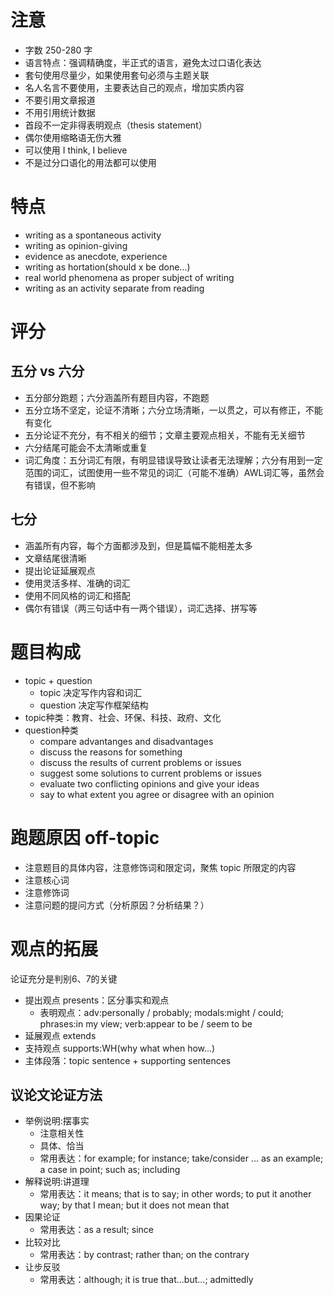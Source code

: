 # 注意

* 字数 250-280 字
* 语言特点：强调精确度，半正式的语言，避免太过口语化表达
* 套句使用尽量少，如果使用套句必须与主题关联
* 名人名言不要使用，主要表达自己的观点，增加实质内容
* 不要引用文章报道
* 不用引用统计数据
* 首段不一定非得表明观点（thesis statement）
* 偶尔使用缩略语无伤大雅
* 可以使用 I think, I believe
* 不是过分口语化的用法都可以使用

# 特点

* writing as a spontaneous activity
* writing as opinion-giving
* evidence as anecdote, experience
* writing as hortation(should x be done...)
* real world phenomena as proper subject of writing
* writing as an activity separate from reading

# 评分

## 五分 vs 六分

* 五分部分跑题；六分涵盖所有题目内容，不跑题
* 五分立场不坚定，论证不清晰；六分立场清晰，一以贯之，可以有修正，不能有变化
* 五分论证不充分，有不相关的细节；文章主要观点相关，不能有无关细节
* 六分结尾可能会不太清晰或重复
* 词汇角度：五分词汇有限，有明显错误导致让读者无法理解；六分有用到一定范围的词汇，试图使用一些不常见的词汇（可能不准确）AWL词汇等，虽然会有错误，但不影响

## 七分

* 涵盖所有内容，每个方面都涉及到，但是篇幅不能相差太多
* 文章结尾很清晰
* 提出论证延展观点
* 使用灵活多样、准确的词汇
* 使用不同风格的词汇和搭配
* 偶尔有错误（两三句话中有一两个错误），词汇选择、拼写等

# 题目构成

* topic + question
  * topic 决定写作内容和词汇
  * question 决定写作框架结构
* topic种类：教育、社会、环保、科技、政府、文化
* question种类
  * compare advantanges and disadvantages
  * discuss the reasons for something
  * discuss the results of current problems or issues
  * suggest some solutions to current problems or issues
  * evaluate two conflicting opinions and give your ideas
  * say to what extent you agree or disagree with an opinion

# 跑题原因 off-topic

* 注意题目的具体内容，注意修饰词和限定词，聚焦 topic 所限定的内容
* 注意核心词
* 注意修饰词
* 注意问题的提问方式（分析原因？分析结果？）

# 观点的拓展

论证充分是判别6、7的关键

* 提出观点 presents：区分事实和观点
  * 表明观点：adv:personally / probably; modals:might / could; phrases:in my view; verb:appear to be / seem to be
* 延展观点 extends
* 支持观点 supports:WH(why what when how...)
* 主体段落：topic sentence + supporting sentences

## 议论文论证方法

* 举例说明:摆事实
  * 注意相关性
  * 具体、恰当
  * 常用表达：for example; for instance; take/consider ... as an example; a case in point; such as; including
* 解释说明:讲道理
  * 常用表达：it means; that is to say; in other words; to put it another way; by that I mean; but it does not mean that
* 因果论证
  * 常用表达：as a result; since
* 比较对比
  * 常用表达：by contrast; rather than; on the contrary
* 让步反驳
  * 常用表达：although; it is true that...but...; admittedly


